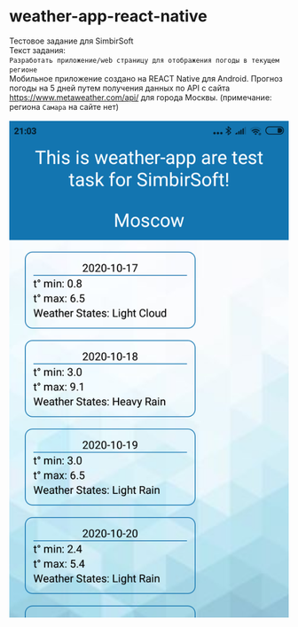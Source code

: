 # weather-app-react-native
Тестовое задание для SimbirSoft <br>
Текст задания:<br>
`Разработать приложение/web страницу для отображения погоды в текущем регионе` <br>
Мобильное приложение создано на REACT Native для Android. Прогноз погоды на 5 дней путем получения данных по API с сайта https://www.metaweather.com/api/ для города Москвы. 
(примечание: региона `Самара` на сайте нет) <br><br>
![weather app](https://github.com/moskvichev/weather-app-react-native/blob/main/assets/weatherscreen.png)

